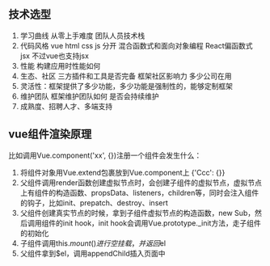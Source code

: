 ## 技术选型
1. 学习曲线 从零上手难度 团队人员技术栈
2. 代码风格 vue html css js 分开 混合函数式和面向对象编程 React偏函数式 jsx 不过vue也支持jsx
3. 性能 构建应用时性能如何
4. 生态、社区 三方插件和工具是否完备 框架社区影响力 多少公司在用
5. 灵活性：框架提供了多少功能，多少功能是强制性的，能够定制框架
6. 维护团队 框架维护团队如何 是否会持续维护
7. 成熟度、招聘人才、多端支持

## vue组件渲染原理
比如调用Vue.component('xx', {})注册一个组件会发生什么：
1. 将组件对象用Vue.extend包裹放到Vue.component上 {'Ccc': {}}
2. 父组件调用render函数创建虚拟节点时，会创建子组件的虚拟节点，虚拟节点上有组件的构造函数、propsData、listeners，children等，同时会注入组件的钩子，比如init、prepatch、destroy、insert
3. 父组件创建真实节点的时候，拿到子组件虚拟节点的构造函数，new Sub，然后调用组件的init hook，init hook会调用Vue.prototype._init方法，走子组件的初始化
4. 子组件调用this.$mount()进行空挂载，并返回$el
5. 父组件拿到$el，调用appendChild插入页面中